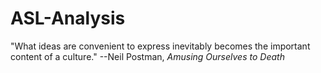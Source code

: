 # ASL-Analysis

"What ideas are convenient to express inevitably becomes the important content of a culture."
     --Neil Postman, *Amusing Ourselves to Death*

